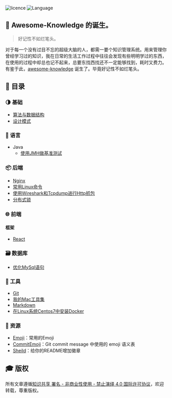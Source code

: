 ![licence](https://img.shields.io/badge/licence-BY--NC--ND%204.0-blue.svg)
![Language](https://img.shields.io/badge/Language-%E4%B8%AD%E6%96%87-red.svg)

## :thinking: Awesome-Knowledge 的诞生。
> 好记性不如烂笔头。

对于每一个没有过目不忘的超级大脑的人，都需一要个知识管理系统。用来管理你曾经学习过的知识，我在日常的生活工作过程中往往会发现有些明明学过的东西，在使用的过程中却总也记不起来，总要东找西找还不一定能够找到，耗时又费力。有鉴于此，[awesome-knowledge](https://github.com/Huyunxiu/awesome-knowledge) 诞生了。毕竟好记性不如烂笔头。

## :bookmark_tabs: 目录
### :last_quarter_moon: 基础
- [算法与数据结构](/basic/data-structures-and-algorithms/README.md)
- [设计模式](/basic/design-pattern/README.md)

### :page_with_curl: 语言
- Java
  - [使用JMH做基准测试](/language/java/jmh-demo/README.md)

### :package: 后端
- [Nginx](/backend/nginx.md)
- [常用Linux命令](/backend/linux-command.md)
- [使用Wireshark和Tcpdump进行Http抓包](/backend/wireshark-tcpdump/wireshark-tcpdump.md)
- [分布式锁](/backend/distributed-lock/redis-distributed-lock.md)

### :globe_with_meridians: 前端
#### 框架
- [React](/frontend/framework/react/react.md)

### :card_file_box: 数据库
- [优化MySql语句](/database/optimizing-sql.md)

### :wrench: 工具
- [Git](/tool/git/git.md)
- [我的Mac工具集](/tool/computer/my-mac.md)
- [Markdown](/tool/writing/markdown.md)
- [在Linux系统Centos7中安装Docker](/tool/docker/install-docker.md)

### :memo: 资源
- [Emoji](https://www.webpagefx.com/tools/emoji-cheat-sheet/)：常用的Emoji
- [CommitEmoji](https://gitmoji.carloscuesta.me/)：Git commit message 中使用的 emoji 语义表
- [Sheild](https://shields.io/#/)：给你的README增加徽章

## :mortar_board: 版权
所有文章遵循[知识共享 署名 - 非商业性使用 - 禁止演绎 4.0 国际许可协议](https://creativecommons.org/licenses/by-nc-nd/4.0/deed.zh)，欢迎转载，尊重版权。
